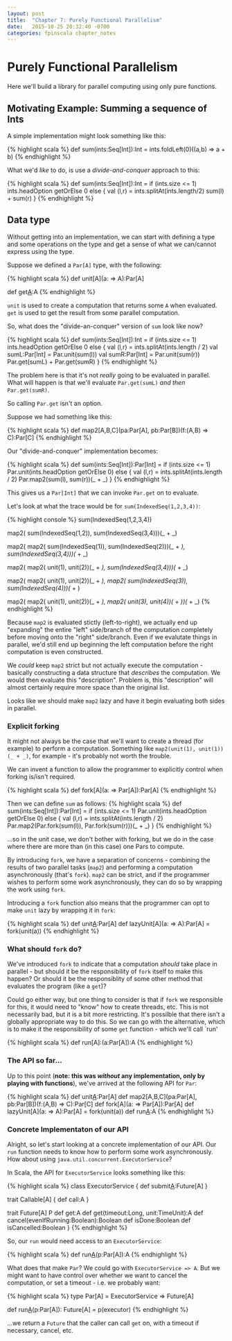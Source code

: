 ```yaml
---
layout: post
title:  "Chapter 7: Purely Functional Parallelism"
date:   2015-10-25 20:32:40 -0700
categories: fpinscala chapter_notes
---
```

# Purely Functional Parallelism

Here we'll build a library for parallel computing using only pure functions.

## Motivating Example: Summing a sequence of Ints

A simple implementation might look something like this:

{% highlight scala %}
def sum(ints:Seq[Int]):Int =
    ints.foldLeft(0)((a,b) => a + b)
{% endhighlight %}

What we'd *like* to do, is use a *divide-and-conquer* approach to this:

{% highlight scala %}
def sum(ints:Seq[Int]):Int =
    if (ints.size <= 1)
        ints.headOption getOrElse 0
    else {
        val (l,r) = ints.splitAt(ints.length/2)
        sum(l) + sum(r)
    }
{% endhighlight %}

## Data type

Without getting into an implementation, we can start with defining a type and some
operations on the type and get a sense of what we can/cannot express using the type.

Suppose we defined a `Par[A]` type, with the following:

{% highlight scala %}
def unit[A](a: => A):Par[A]

def get[A](a:Par[A]):A
{% endhighlight %}

`unit` is used to create a computation that returns some `A` when evaluated. `get` is used
to get the result from some parallel computation.

So, what does the "divide-an-conquer" version of `sum` look like now?

{% highlight scala %}
def sum(ints:Seq[Int]):Int =
    if (ints.size <= 1)
        ints.headOption getOrElse 0
    else {
        val (l,r) = ints.splitAt(ints.length / 2)
        val sumL:Par[Int] = Par.unit(sum(l))
        val sumR:Par[Int] = Par.unit(sum(r))
        Par.get(sumL) + Par.get(sumR)
    }
{% endhighlight %}

The problem here is that it's not *really* going to be evaluated in parallel. What will
happen is that we'll evaluate `Par.get(sumL)` *and then* `Par.get(sumR)`. 

So calling `Par.get` isn't an option. 

Suppose we had something like this:

{% highlight scala %}
def map2[A,B,C](pa:Par[A], pb:Par[B])(f:(A,B) => C):Par[C]
{% endhighlight %}

Our "divide-and-conquer" implementation becomes:

{% highlight scala %}
def sum(ints:Seq[Int]):Par[Int] =
    if (ints.size <= 1)
        Par.unit(ints.headOption getOrElse 0)
    else {
        val (l,r) = ints.splitAt(ints.length / 2)
        Par.map2(sum(l), sum(r))(_ + _)
    }
{% endhighlight %}

This gives us a `Par[Int]` that we can invoke `Par.get` on to evaluate.

Let's look at what the trace would be for `sum(IndexedSeq(1,2,3,4))`:

{% highlight console %}
sum(IndexedSeq(1,2,3,4))

map2(
    sum(IndexedSeq(1,2)),
    sum(IndexedSeq(3,4)))(_ + _)

map2(
    map2(
        sum(IndexedSeq(1)),
        sum(IndexedSeq(2)))(_ + _),
    sum(IndexedSeq(3,4)))(_ + _)

map2(
    map2(
        unit(1),
        unit(2))(_ + _),
    sum(IndexedSeq(3,4)))(_ + _)
 
map2(
    map2(
        unit(1),
        unit(2))(_ + _),
    map2(
        sum(IndexedSeq(3)),
        sum(IndexedSeq(4)))(_ + )

map2(
    map2(
        unit(1),
        unit(2))(_ + _),
    map2(
        unit(3),
        unit(4))(_ + _))(_ + _)
{% endhighlight %}

Because `map2` is evaluated stictly (left-to-right), we actually end up "expanding" the entire "left"
side/branch of the computation completely before moving onto the "right" side/branch. Even
if we evalutate things in parallel, we'd still end up beginning the left computation
before the right computation is even constructed.

We *could* keep `map2` strict but not actually execute the computation - basically
constructing a data structure that *describes* the computation. We would then evaluate
this "description". Problem is, this "description" will almost certainly require more
space than the original list.

Looks like we should make `map2` lazy and have it begin evaluating both sides in parallel.

### Explicit forking

It might not always be the case that we'll want to create a thread (for example) to
perform a computation. Something like `map2(unit(1), unit(1))(_ + _)`, for example - it's
probably not worth the trouble.

We can invent a function to allow the programmer to explicitly control when forking
is/isn't required.

{% highlight scala %}
def fork[A](a: => Par[A]):Par[A]
{% endhighlight %}

Then we can define `sum` as follows:
{% highlight scala %}
def sum(ints:Seq[Int]):Par[Int] =
    if (ints.size <= 1)
        Par.unit(ints.headOption getOrElse 0)
    else {
        val (l,r) = ints.splitAt(ints.length / 2)
        Par.map2(Par.fork(sum(l)), Par.fork(sum(r)))(_ + _)
    }
{% endhighlight %}

...so in the unit case, we don't bother with forking, but we do in the case where there
are more than (in this case) one Pars to compute.

By introducing `fork`, we have a separation of concerns - combining the results of two
parallel tasks (`map2`) and performing a computation asynchronously (that's `fork`).
`map2` can be strict, and if the programmer wishes to perform some work asynchronously,
they can do so by wrapping the work using `fork`.

Introducing a `fork` function also means that the programmer can opt to make `unit` lazy
by wrapping it in `fork`:

{% highlight scala %}
def unit[A](a:A):Par[A]
def lazyUnit[A](a: => A):Par[A] = fork(unit(a))
{% endhighlight %}

### What should `fork` do?

We've introduced `fork` to indicate that a computation *should* take place in parallel - but should it be the
responsibility of `fork` itself to make this happen? Or should it be the responsiblity of some other method that
evaluates the program (like a `get`)? 

Could go either way, but one thing to consider is that if `fork` we responsible for this, it would need to "know" how to
create threads, etc. This is not necessarily bad, but it is a bit more restricting. It's possilble that there isn't a
globally appropriate way to do this. So we can go with the alternative, which is to make it the responsibility of some
`get` function - which we'll call `run'
 
{% highlight scala %}
def run[A]:(a:Par[A]):A
{% endhighlight %}

### The API so far...

Up to this point (**note: this was *without* any implementation, only by playing with functions**), we've arrived at the
following API for `Par`:

{% highlight scala %}
def unit[A](a:A):Par[A]
def map2[A,B,C](pa:Par[A], pb:Par[B])(f:(A,B) => C):Par[C]
def fork[A](a: => Par[A]):Par[A]
def lazyUnit[A](a: => A):Par[A] = fork(unit(a))
def run[A](a:Par[A]):A
{% endhighlight %}

### Concrete Implementaton of our API
Alright, so let's start looking at a concrete implementation of our API. Our `run` function needs to know how to perform
some work asynchronously. How about using `java.util.concurrent.ExecutorService`?

In Scala, the API for `ExecutorService` looks something like this:

{% highlight scala %}
class ExecutorService {
    def submit[A](a:Callable[A]):Future[A]
}

trait Callable[A] {
    def call:A
}

trait Future[A] P
    def get:A
    def get(timeout:Long, unit:TimeUnit):A
    def cancel(evenIfRunning:Boolean):Boolean
    def isDone:Boolean
    def isCancelled:Boolean
}
{% endhighlight %}

So, our `run` would need access to an `ExecutorService`:

{% highlight scala %}
def run[A](executor:ExecutorService)(p:Par[A]):A
{% endhighlight %}

What does that make `Par`? We could go with `ExecutorService => A`. But we might want to have control over whether we
want to cancel the computation, or set a timeout - i.e. we probably want:

{% highlight scala %}
type Par[A] = ExecutorService => Future[A]

def run[A](executor:ExecutorService)(p:Par[A]): Future[A] = p(executor)
{% endhighlight %}

...we return a `Future` that the caller can call `get` on, with a timeout if necessary, cancel, etc.

